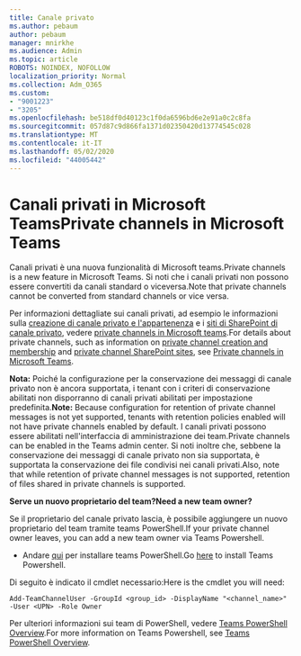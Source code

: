 ```yaml
---
title: Canale privato
ms.author: pebaum
author: pebaum
manager: mnirkhe
ms.audience: Admin
ms.topic: article
ROBOTS: NOINDEX, NOFOLLOW
localization_priority: Normal
ms.collection: Adm_O365
ms.custom:
- "9001223"
- "3205"
ms.openlocfilehash: be518df0d40123c1f0da6596bd6e2e91a0c2c8fa
ms.sourcegitcommit: 057d87c9d866fa1371d02350420d13774545c028
ms.translationtype: MT
ms.contentlocale: it-IT
ms.lasthandoff: 05/02/2020
ms.locfileid: "44005442"
---
```

# <a name="private-channels-in-microsoft-teams"></a><span data-ttu-id="8fe5a-102">Canali privati in Microsoft Teams</span><span class="sxs-lookup"><span data-stu-id="8fe5a-102">Private channels in Microsoft Teams</span></span>

<span data-ttu-id="8fe5a-103">Canali privati è una nuova funzionalità di Microsoft teams.</span><span class="sxs-lookup"><span data-stu-id="8fe5a-103">Private channels is a new feature in Microsoft Teams.</span></span> <span data-ttu-id="8fe5a-104">Si noti che i canali privati non possono essere convertiti da canali standard o viceversa.</span><span class="sxs-lookup"><span data-stu-id="8fe5a-104">Note that private channels cannot be converted from standard channels or vice versa.</span></span>

<span data-ttu-id="8fe5a-105">Per informazioni dettagliate sui canali privati, ad esempio le informazioni sulla [creazione di canale privato e l'appartenenza](https://docs.microsoft.com/MicrosoftTeams/private-channels#private-channel-creation-and-membership) e i [siti di SharePoint di canale privato](https://docs.microsoft.com/MicrosoftTeams/private-channels#private-channel-sharepoint-sites), vedere [private channels in Microsoft teams](https://docs.microsoft.com/MicrosoftTeams/private-channels).</span><span class="sxs-lookup"><span data-stu-id="8fe5a-105">For details about private channels, such as information on [private channel creation and membership](https://docs.microsoft.com/MicrosoftTeams/private-channels#private-channel-creation-and-membership) and [private channel SharePoint sites](https://docs.microsoft.com/MicrosoftTeams/private-channels#private-channel-sharepoint-sites), see [Private channels in Microsoft Teams](https://docs.microsoft.com/MicrosoftTeams/private-channels).</span></span> 

<span data-ttu-id="8fe5a-106">**Nota:** Poiché la configurazione per la conservazione dei messaggi di canale privato non è ancora supportata, i tenant con i criteri di conservazione abilitati non disporranno di canali privati abilitati per impostazione predefinita.</span><span class="sxs-lookup"><span data-stu-id="8fe5a-106">**Note:** Because configuration for retention of private channel messages is not yet supported, tenants with retention policies enabled will not have private channels enabled by default.</span></span> <span data-ttu-id="8fe5a-107">I canali privati possono essere abilitati nell'interfaccia di amministrazione dei team.</span><span class="sxs-lookup"><span data-stu-id="8fe5a-107">Private channels can be enabled in the Teams admin center.</span></span> <span data-ttu-id="8fe5a-108">Si noti inoltre che, sebbene la conservazione dei messaggi di canale privato non sia supportata, è supportata la conservazione dei file condivisi nei canali privati.</span><span class="sxs-lookup"><span data-stu-id="8fe5a-108">Also, note that while retention of private channel messages is not supported, retention of files shared in private channels is supported.</span></span>

<span data-ttu-id="8fe5a-109">**Serve un nuovo proprietario del team?**</span><span class="sxs-lookup"><span data-stu-id="8fe5a-109">**Need a new team owner?**</span></span>

<span data-ttu-id="8fe5a-110">Se il proprietario del canale privato lascia, è possibile aggiungere un nuovo proprietario del team tramite teams PowerShell.</span><span class="sxs-lookup"><span data-stu-id="8fe5a-110">If your private channel owner leaves, you can add a new team owner via Teams Powershell.</span></span>


- <span data-ttu-id="8fe5a-111">Andare [qui](https://www.powershellgallery.com/packages/MicrosoftTeams/1.0.6) per installare teams PowerShell.</span><span class="sxs-lookup"><span data-stu-id="8fe5a-111">Go [here](https://www.powershellgallery.com/packages/MicrosoftTeams/1.0.6) to install Teams Powershell.</span></span>

<span data-ttu-id="8fe5a-112">Di seguito è indicato il cmdlet necessario:</span><span class="sxs-lookup"><span data-stu-id="8fe5a-112">Here is the cmdlet you will need:</span></span>

`
    Add-TeamChannelUser -GroupId <group_id> -DisplayName "<channel_name>" -User <UPN> -Role Owner
`

<span data-ttu-id="8fe5a-113">Per ulteriori informazioni sui team di PowerShell, vedere [Teams PowerShell Overview](https://docs.microsoft.com/microsoftteams/teams-powershell-overview).</span><span class="sxs-lookup"><span data-stu-id="8fe5a-113">For more information on Teams Powershell, see [Teams PowerShell Overview](https://docs.microsoft.com/microsoftteams/teams-powershell-overview).</span></span>
